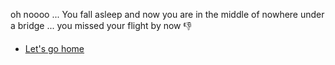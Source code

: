 oh noooo ... You fall asleep and now you are in the middle of nowhere under a bridge ... you missed your flight by now 👎 

- [Let's go home](../0/0.md)